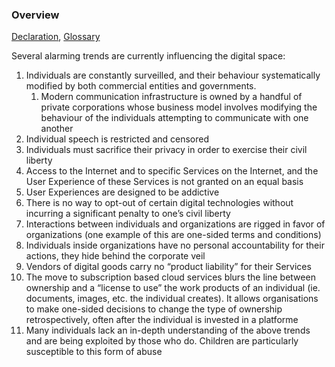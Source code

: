 ### Overview

[Declaration](https://github.com/opt-out-eu/declaration-of-digital-human-rights/blob/master/README.md), [Glossary](https://github.com/opt-out-eu/declaration-of-digital-human-rights/blob/master/Glossary.md)

Several alarming trends are currently influencing the digital space:

1. Individuals are constantly surveilled, and their behaviour systematically modified by both commercial entities and governments.
    1. Modern communication infrastructure is owned by a handful of private corporations whose business model involves modifying the behaviour of the individuals attempting to communicate with one another
2. Individual speech is restricted and censored 
3. Individuals must sacrifice their privacy in order to exercise their civil liberty
4. Access to the Internet and to specific Services on the Internet, and the User Experience of these Services is not granted on an equal basis
5. User Experiences are designed to be addictive
6. There is no way to opt-out of certain digital technologies without incurring a significant penalty to one’s civil liberty 
7. Interactions between individuals and organizations are rigged in favor of organizations (one example of this are one-sided terms and conditions)
8. Individuals inside organizations have no personal accountability for their actions, they hide behind the corporate veil
9. Vendors of digital goods carry no “product liability” for their Services
10. The move to subscription based cloud services blurs the line between ownership and a “license to use” the work products of an individual (ie. documents, images, etc. the individual creates). It allows organisations to make one-sided decisions to change the type of ownership retrospectively, often after the individual is invested in a platforme
11. Many individuals lack an in-depth understanding of the above trends and are being exploited by those who do. Children are particularly susceptible to this form of abuse 

